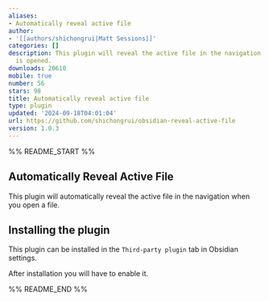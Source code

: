 ```yaml
---
aliases:
- Automatically reveal active file
author:
- '[[authors/shichongrui|Matt Sessions]]'
categories: []
description: This plugin will reveal the active file in the navigation when a file
  is opened.
downloads: 20610
mobile: true
number: 56
stars: 98
title: Automatically reveal active file
type: plugin
updated: '2024-09-18T04:01:04'
url: https://github.com/shichongrui/obsidian-reveal-active-file
version: 1.0.3
---
```


%% README_START %%

## Automatically Reveal Active File

This plugin will automatically reveal the active file in the navigation when you open a file.

## Installing the plugin

This plugin can be installed in the `Third-party plugin` tab in Obsidian settings.

After installation you will have to enable it.


%% README_END %%